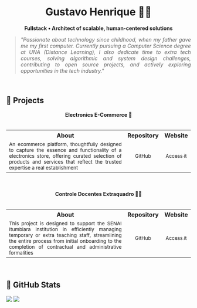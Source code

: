 <h1 align="center">Gustavo Henrique 👨‍🔧</h1>
<p align="center"><strong>Fullstack • Architect of scalable, human-centered solutions</strong></p>

> <p align="justify">
>  <i>"Passionate about technology since childhood, when my father gave me my first computer. Currently pursuing a Computer Science degree at UNA (Distance Learning), I also dedicate time to extra tech courses, solving algorithmic and system design challenges, contributing to open source projects, and actively exploring opportunities in the tech industry."
   </i>
</p>
<br>

## 📰 Projects
<table align="center" width="100%">
  <div align="center"><strong>Electronics E-Commerce 🛒</strong></div>
  <br>
  <tr align="center">
    <th>About</th>
    <th>Repository</th>
    <th>Website</th>
  </tr>
  <tr>
    <td align="justify"><sub>An ecommerce platform, thoughtfully designed to capture the essence and functionality of a electronics store, offering curated selection of products and services that reflect the trusted expertise a real establishment</sub></td>
    <td align="center"><a href="https://github.com/hgrgustavo/"><sub>GitHub</sub></a></td>
    <td align="center"><a href=""><sub>Access it</sub></a></td>
  </tr>
</table>
<br><br>
<table width="100%" align="center">
  <div align="center"><strong>Controle Docentes Extraquadro 🧑‍🏫</strong></div>
  <br>
  <tr align="center">
    <th>About</th>
    <th>Repository</th>
    <th>Website</th>
  </tr>
  <tr>
    <td align="justify"><sub>This project is designed to support the SENAI Itumbiara institution in efficiently managing temporary or extra teaching staff, streamlining the entire process from initial onboarding to the completion of contractual and administrative formalities</sub></td>
    <td align="center"><a href="https://github.com/hgrgustavo/docentes-extraquadro"><sub>GitHub</sub></a></td>
    <td align="center"><a href=""><sub>Access it</sub></a></td>
  </tr>
</table>
<br>

## 🎢 GitHub Stats
<div width="100%">
  <img src=https://github-readme-stats.vercel.app/api?username=hgrgustavo&show_icons=true&theme=discord_old_blurple&hide_border=true&hide_title=true> 
  <img src=https://github-readme-stats.vercel.app/api/top-langs/?username=hgrgustavo&layout=compact&theme=discord_old_blurple&hide_border=true>
</div>


